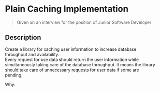 # Plain Caching Implementation

> Given on an interview for the position of Junior Software Developer

Description
-

Create a library for caching user information to increase database throughput and availability. <br />
Every request for use data should return the user information while simultaneously taking care of the database throughput.
It means the library should take care of unnecessary requests for user data if some are pending,

Why:

